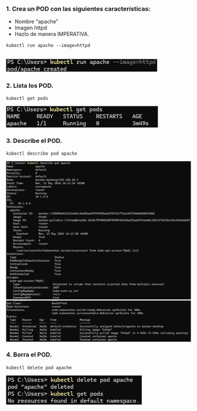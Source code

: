 ### 1. Crea un POD con las siguientes características:
   - Nombre "apache"
   - Imagen httpd
   - Hazlo de manera IMPERATIVA.

```
kubectl run apache --image=httpd
```

![alt text](image.png)
---

### 2. Lista los POD.
```
kubectl get pods
```
![alt text](image-1.png)

### 3. Describe el POD.
```
kubectl describe pod apache
```
![alt text](image-3.png)
![alt text](image-4.png)

### 4. Borra el POD.

```
kubectl delete pod apache
```
![alt text](image-2.png)